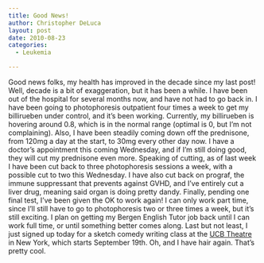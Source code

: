 ```yaml
---
title: Good News!
author: Christopher DeLuca
layout: post
date: 2010-08-23
categories:
  - Leukemia

---
```

Good news folks, my health has improved in the decade since my last post! Well, decade is a bit of exaggeration, but it has been a while. I have been out of the hospital for several months now, and have not had to go back in. I have been going to photophoresis outpatient four times a week to get my billirueben under control, and it&#8217;s been working. Currently, my billirueben is hovering around 0.8, which is in the normal range (optimal is 0, but I&#8217;m not complaining). Also, I have been steadily coming down off the prednisone, from 120mg a day at the start, to 30mg every other day now. I have a doctor&#8217;s appointment this coming Wednesday, and if I&#8217;m still doing good, they will cut my prednisone even more. Speaking of cutting, as of last week I have been cut back to three photophoresis sessions a week, with a possible cut to two this Wednesday. I have also cut back on prograf, the immune suppressant that prevents against GVHD, and I&#8217;ve entirely cut a liver drug, meaning said organ is doing pretty dandy. Finally, pending one final test, I&#8217;ve been given the OK to work again! I can only work part time, since I&#8217;ll still have to go to photophoresis two or three times a week, but it&#8217;s still exciting. I plan on getting my Bergen English Tutor job back until I can work full time, or until something better comes along. Last but not least, I just signed up today for a sketch comedy writing class at the [UCB Theatre][1] in New York, which starts September 19th. Oh, and I have hair again. That&#8217;s pretty cool.

 [1]: http://www.ucbtheatre.com

